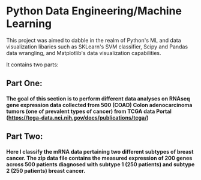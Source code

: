 # Python Data Engineering/Machine Learning 
This project was aimed to dabble in the realm of Python's ML and data visualization libaries such as SKLearn's SVM classifier, Scipy and Pandas data wrangling, and Matplotlib's data visualization capabilities.

It contains two parts:
## Part One: 
#### The goal of this section is to perform different data analyses on RNAseq gene expression data collected from 500 (COAD) Colon adenocarcinoma tumors (one of prevalent types of cancer) from TCGA data Portal (https://tcga-data.nci.nih.gov/docs/publications/tcga/) 

## Part Two:
#### Here I classify the mRNA data pertaining two different subtypes of breast cancer. The zip data file contains the measured expression of 200 genes across 500 patients diagnosed with subtype 1 (250 patients) and subtype 2 (250 patients) breast cancer. 

